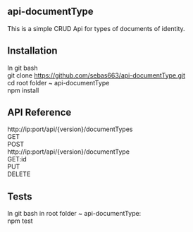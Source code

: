 ## api-documentType 

This is a simple CRUD Api for types of documents of identity.

## Installation
In git bash<br />
git clone https://github.com/sebas663/api-documentType.git<br />
cd root folder ~ api-documentType<br />
npm install

## API Reference

http://ip:port/api/{version}/documentTypes<br />
GET<br />
POST<br />
http://ip:port/api/{version}/documentType<br />
GET:id<br />
PUT<br />
DELETE

## Tests
In git bash in root folder ~ api-documentType:<br />
npm test